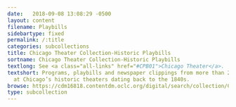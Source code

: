```yaml
---
date:   2018-09-08 13:08:29 -0500
layout: content
filename: Playbills
sidebartype: fixed
permalink: /:title
categories: subcollections
title: Chicago Theater Collection-Historic Playbills
sortname: Chicago Theater Collection-Historic Playbills
textlong: See <a class="all-links" href="#CPB01">Chicago Theater</a>.
textshort: Programs, playbills and newspaper clippings from more than 2,000 productions
  at Chicago’s historic theaters dating back to the 1840s.
browse: https://cdm16818.contentdm.oclc.org/digital/search/collection/CPB01/searchterm/Chicago%20Theater%20Collection-Historic%20Programs/field/all/mode/exact/conn/and/
type: subcollection
---
```


